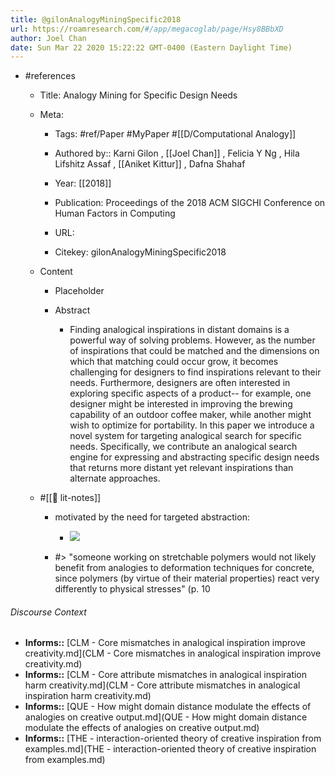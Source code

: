 ```yaml
---
title: @gilonAnalogyMiningSpecific2018
url: https://roamresearch.com/#/app/megacoglab/page/Hsy8BBbXD
author: Joel Chan
date: Sun Mar 22 2020 15:22:22 GMT-0400 (Eastern Daylight Time)
---
```


- #references

    - Title: Analogy Mining for Specific Design Needs

    - Meta:

        - Tags: #ref/Paper #MyPaper #[[D/Computational Analogy]]

        - Authored by::  Karni Gilon ,  [[Joel Chan]] ,  Felicia Y Ng ,  Hila Lifshitz Assaf ,  [[Aniket Kittur]] ,  Dafna Shahaf

        - Year: [[2018]]

        - Publication: Proceedings of the 2018 ACM SIGCHI Conference on Human Factors in Computing

        - URL:

        - Citekey: gilonAnalogyMiningSpecific2018

    - Content

        - Placeholder

        - Abstract

            - Finding analogical inspirations in distant domains is a powerful way of solving problems. However, as the number of inspirations that could be matched and the dimensions on which that matching could occur grow, it becomes challenging for designers to find inspirations relevant to their needs. Furthermore, designers are often interested in exploring specific aspects of a product-- for example, one designer might be interested in improving the brewing capability of an outdoor coffee maker, while another might wish to optimize for portability.  In this paper we introduce a novel system for targeting analogical search for specific needs. Specifically, we contribute an analogical search engine for expressing and abstracting specific design needs that returns more distant yet relevant inspirations than alternate approaches.

    - #[[📝 lit-notes]]

        - motivated by the need for targeted abstraction:

            - ![](https://firebasestorage.googleapis.com/v0/b/firescript-577a2.appspot.com/o/imgs%2Fapp%2Fmegacoglab%2FhWVqdRgOdn.png?alt=media&token=63de9121-746f-4aa7-a8a2-2b19728f81a0)

        - #> "someone working on stretchable polymers would not likely benefit from analogies to deformation techniques for concrete, since polymers (by virtue of their material properties) react very differently to physical stresses" (p. 10

###### Discourse Context

- **Informs::** [CLM - Core mismatches in analogical inspiration improve creativity.md](CLM - Core mismatches in analogical inspiration improve creativity.md)
- **Informs::** [CLM - Core attribute mismatches in analogical inspiration harm creativity.md](CLM - Core attribute mismatches in analogical inspiration harm creativity.md)
- **Informs::** [QUE - How might domain distance modulate the effects of analogies on creative output.md](QUE - How might domain distance modulate the effects of analogies on creative output.md)
- **Informs::** [THE - interaction-oriented theory of creative inspiration from examples.md](THE - interaction-oriented theory of creative inspiration from examples.md)

